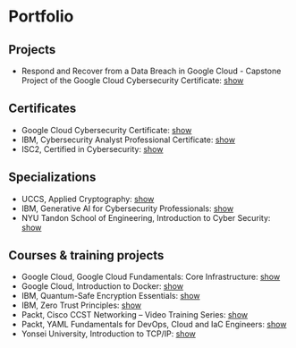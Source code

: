 # Portfolio

## Projects
- Respond and Recover from a Data Breach in Google Cloud - Capstone Project of the Google Cloud Cybersecurity Certificate: <a href="https://github.com/january1073/portfolio/tree/main/google/google_cloud_cybersecurity/capstone">show</a>

## Certificates

- Google Cloud Cybersecurity Certificate: <a href="https://www.credly.com/badges/8354ef22-6812-422d-80d2-9c62951ed9db/public_url">show</a>
- IBM, Cybersecurity Analyst Professional Certificate: <a href="https://github.com/january1073/training/blob/main/ibm/ibm_cybersecurity_analyst.pdf">show</a>
- ISC2, Certified in Cybersecurity: <a href="https://github.com/january1073/certifications/blob/main/isc2/isc2_cc.pdf">show</a>

## Specializations

- UCCS, Applied Cryptography: <a href="https://github.com/january1073/training/blob/main/uccs/uccs_applied_cryptography.pdf">show</a>
- IBM, Generative AI for Cybersecurity Professionals: <a href="https://github.com/january1073/training/blob/main/ibm/ibm_genai_for_cybersecurity.pdf">show</a>
- NYU Tandon School of Engineering, Introduction to Cyber Security: <a href="https://github.com/january1073/training/blob/main/nyu/nyu_intro_cyber_security.pdf">show</a>

## Courses & training projects

- Google Cloud, Google Cloud Fundamentals: Core Infrastructure: <a href="https://github.com/january1073/training/blob/main/google/google_cloud_fundamentals.pdf">show</a>
- Google Cloud, Introduction to Docker: <a href="https://github.com/january1073/training/blob/main/google/google_intro_docker.pdf">show</a>
- IBM, Quantum-Safe Encryption Essentials: <a href="https://github.com/january1073/training/blob/main/ibm/ibm_quantum-safe.pdf">show</a>
- IBM, Zero Trust Principles: <a href="https://github.com/january1073/training/blob/main/ibm/ibm_zero_trust.pdf">show</a>
- Packt, Cisco CCST Networking &ndash; Video Training Series: <a href="https://github.com/january1073/training/blob/main/packt/packt_cisco_ccst_video_training.pdf">show</a>
- Packt, YAML Fundamentals for DevOps, Cloud and IaC Engineers: <a href="https://github.com/january1073/training/blob/main/packt/packt_yaml_fundamentals.pdf">show</a>
- Yonsei University, Introduction to TCP/IP: <a href="https://github.com/january1073/training/blob/main/yonsei/yonsei_intro_tcp_ip.pdf">show</a>
